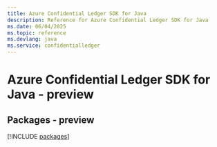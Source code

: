 ```yaml
---
title: Azure Confidential Ledger SDK for Java
description: Reference for Azure Confidential Ledger SDK for Java
ms.date: 06/04/2025
ms.topic: reference
ms.devlang: java
ms.service: confidentialledger
---
```

# Azure Confidential Ledger SDK for Java - preview
## Packages - preview
[!INCLUDE [packages](confidential-ledger-index.md)]